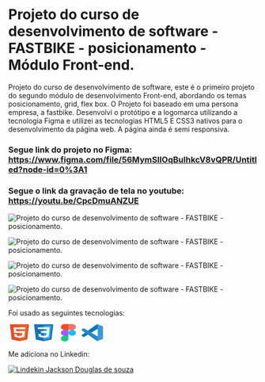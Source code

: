 # Projeto do curso de desenvolvimento de software - FASTBIKE - posicionamento - Módulo Front-end.

Projeto do curso de desenvolvimento de software, este é o primeiro projeto do segundo módulo de desenvolvimento Front-end, abordando os temas posicionamento, grid, flex box.
O Projeto foi baseado em uma persona empresa, a fastbike. Desenvolvi o protótipo e a logomarca utilizando a tecnologia  Figma e utilizei as tecnologias HTML5 E CSS3 nativos para o desenvolvimento da página web. A página ainda é semi responsiva.

### Segue link do projeto no Figma: https://www.figma.com/file/56MymSIIOqBulhkcV8vQPR/Untitled?node-id=0%3A1

### Segue o link da gravação de tela no youtube: https://youtu.be/CpcDmuANZUE

  <img src="https://blogger.googleusercontent.com/img/b/R29vZ2xl/AVvXsEg00okUF66NPZbwV-OAQ19qWvXtW1_BpOW98CpiGBj1Wj6j0Mj9WKuFI3AArW5yNBypvZxNUwrGdyAfyVCZ06zBHLNI2hBG5R9Uy-EcxjUeSAORv5c4HEUPoq0fPRTOX3NoxC000B8dF9mfF-d_x3jiNzTmLf_kDWz7vSPPrfRutGPtL3PLjx47-mMk/w640-h640/logoMarca-fastbike.jpg"
  alt="Projeto do curso de desenvolvimento de software - FASTBIKE - posicionamento.">

<img src="https://blogger.googleusercontent.com/img/b/R29vZ2xl/AVvXsEhfvcu4RbHgi8iA1qllD1bZ7rrVn8wzWQi80Ii2Fp5o2yX0PKiVeNlJEUqu70PKtEQn22csqx80Jev32F1WfCTK_gK3EXX-3kVgscN9CkyAU6j1mmJr26js3kaAwlupsGXDCqcFlBcHy_YgiiYnuhmwqej0Vk2jwkIqs8ZYt4kejqC44o1vzmWfNLPx/w640-h346/UI-UX-TRABALHODOCURSO-FASTBIKE-01.gif"
  alt="Projeto do curso de desenvolvimento de software - FASTBIKE - posicionamento.">

<img src="https://blogger.googleusercontent.com/img/b/R29vZ2xl/AVvXsEjrcNclvwSZoMSUAZG8exVAiGKzTFS9VAoH2tyl19uoQyQ8gmqp3Wpth6Z5vONIzUZbaewY33Gr6vk0pbHQ0CQFoJSHjLZh13r3Qvvwa3APinuxHXM8fqW4xdRZydVb2scbPlTIhy7WtvQnWp7CG5mO6PlkxH9sEhms5Mytxpr5lC6iSRnj_04REK5l/w640-h346/UI-UX-TRABALHODOCURSO-FASTBIKE-02.gif"
  alt="Projeto do curso de desenvolvimento de software - FASTBIKE - posicionamento.">

  <img src="https://blogger.googleusercontent.com/img/b/R29vZ2xl/AVvXsEjCc0rkjAfE2fersJr3WrYJzvcR6K5jlG6RKE3DHunRaJu-YYTDJNKM2TgYBuz2mN7ggvQ-VR5PNqHiTPjV5O-ykxqPqHP0rh7TvjBzk66zBzUdn7wmbKCqoThBHjd2PdYfCC6zpNU7uaYgdLdIOz2CYXiZ_RAYJw98VAlTs7wY3wal18oqPU6kZrzk/w640-h346/UI-UX-TRABALHODOCURSO-FASTBIKE-03.gif"
  alt="Projeto do curso de desenvolvimento de software - FASTBIKE - posicionamento.">

Foi usado as seguintes tecnologias: 

<p dir="auto">
<img src="https://raw.githubusercontent.com/devicons/devicon/master/icons/html5/html5-original.svg" alt="Jackson Douglas de Souza -HTML" height="35" width="45" >
<img src="https://raw.githubusercontent.com/devicons/devicon/master/icons/css3/css3-original.svg" alt="Jackson Douglas de Souza -CSS" height="35" width="45" >
<img src="https://github.com/devicons/devicon/blob/master/icons/figma/figma-original.svg" alt="Jackson Douglas de Souza -Figma" height="35" width="45">
<img src="https://github.com/devicons/devicon/blob/master/icons/vscode/vscode-original.svg" alt="Jackson Douglas de Souza-vscode" height="35" width="45">
</p>


<p>
Me adiciona no Linkedin: 
<div align-items="left">
<a href="https://www.linkedin.com/in/jacksondouglasdesouza" target="_blank">
<img src="https://img.shields.io/badge/LinkedIn-0077B5?style=for-the-badge&logo=linkedin&logoColor=white" alt=" Lindekin Jackson Douglas de souza" >
</p>
